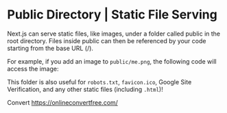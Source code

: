 # Public Directory | Static File Serving

Next.js can serve static files, like images, under a folder called public in the root directory. Files inside public can then be referenced by your code starting from the base URL (/).

For example, if you add an image to `public/me.png`, the following code will access the image:

This folder is also useful for `robots.txt`, `favicon.ico`, Google Site Verification, and any other static files (including `.html`)!

Convert https://onlineconvertfree.com/